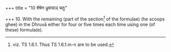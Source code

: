 +++
title = "10 शेषेण ध्रुवायाञ् चतुः"

+++
10. With the remaining (part of the section[^1] of the formulae) (he scoops ghee) in the Dhruvā either for four or five times each time using one (of these) formula(e).  

[^1]: viz. TS 1.6.1. Thus TS 1.6.1.m-n are to be used.
